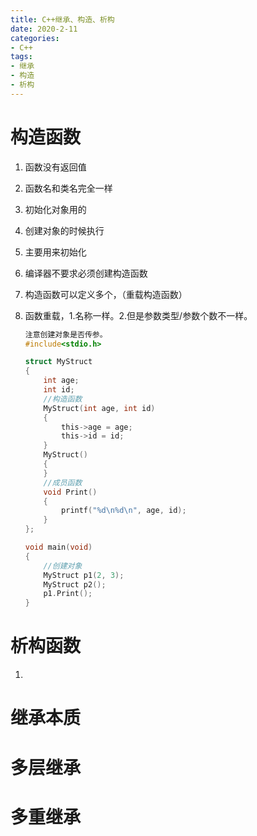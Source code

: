 ```yaml
---
title: C++继承、构造、析构
date: 2020-2-11
categories: 
- C++
tags: 
- 继承
- 构造
- 析构
---
```


# 构造函数
1. 函数没有返回值
2. 函数名和类名完全一样
3. 初始化对象用的
4. 创建对象的时候执行
5. 主要用来初始化
6. 编译器不要求必须创建构造函数
7. 构造函数可以定义多个，（重载构造函数）
8. 函数重载，1.名称一样。2.但是参数类型/参数个数不一样。

    ```c
    注意创建对象是否传参。
    #include<stdio.h>

    struct MyStruct
    {
        int age;
        int id;
        //构造函数
        MyStruct(int age, int id)
        {
            this->age = age;
            this->id = id;
        }
        MyStruct()
        {
        }
        //成员函数
        void Print()
        {
            printf("%d\n%d\n", age, id);
        }
    };

    void main(void)
    {
        //创建对象
        MyStruct p1(2, 3);
        MyStruct p2();
        p1.Print();
    }
    ```

# 析构函数
1. 
# 继承本质
# 多层继承
# 多重继承